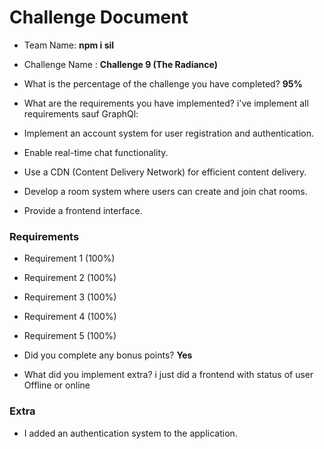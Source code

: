 # Challenge Document

- Team Name: **npm i sil**
- Challenge Name : **Challenge 9 (The Radiance)**

- What is the percentage of the challenge you have completed? **95%**

- What are the requirements you have implemented?
i've implement all requirements sauf GraphQl:

- Implement an account system for user registration and authentication.
- Enable real-time chat functionality.
- Use a CDN (Content Delivery Network) for efficient content delivery.
- Develop a room system where users can create and join chat rooms.
- Provide a frontend interface.

### Requirements

- Requirement 1 (100%)
- Requirement 2 (100%)
- Requirement 3 (100%)
- Requirement 4 (100%)
- Requirement 5 (100%)

- Did you complete any bonus points? **Yes**

- What did you implement extra?
i just did a frontend with status of user Offline or online

### Extra

- I added an authentication system to the application.
